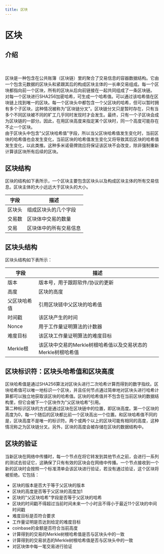 ```yaml
---
title: 区块
---
```


# 区块

<a name="61a3ec66"></a>
## 介绍
<br /><br />区块是一种包含在公共账簿（区块链）里的聚合了交易信息的容器数据结构。它由一个包含元数据的区块头和紧跟其后的构成区块主体的一长串交易组成。每一个区块都指向前一个区块，所有的区块从后向前链接在一起共同组成了一条区块链。<br />对每一个区块进行SHA256加密哈希，可生成一个哈希值。可以通过该哈希值在区块链上找到唯一的区块。每一个区块头中都包含一个父区块的哈希，但可以暂时拥有多个子区块，这种情况被称为"区块链分叉"。区块链分叉只是暂时存在，只有当多个不同区块被不同的旷工几乎同时发现时才会发生。最终，只有一个子区块会成为区块链的一部分。因此，在用区块高度来指定某个区块时，同一个高度可能存在不止一个区块。<br />由于区块头中包含"父区块哈希值"字段，所以当父区块哈希值发生变化时，当前区块的哈希值也会发生变化，当前区块的哈希值发生变化又将导致其后区块的哈希值发生变化，以此类推。这种多米诺骨牌效应将保证该区块不会改变，除非强制重新计算该区块所有后续的区块。

<a name="3773098a"></a>
## 区块结构

区块的结构如下表所示，一个区块主要包含区块头以及构成区块主体的所有交易信息。区块主体的大小远远大于区块头的大小。

| 字段 | 描述 |
| --- | --- |
| 区块头 | 组成区块头的几个字段 |
| 交易数 | 区块体中交易的数量 |
| 交易 | 区块体中的所有交易信息 |


<a name="726de1d0"></a>
## 区块头结构

区块头结构如下表所示：

| 字段 | 描述 |
| --- | --- |
| 版本 | 版本号，用于跟踪软件/协议的更新 |
| 高度 | 区块的高度 |
| 父区块哈希值 | 引用区块链中父区块的哈希值 |
| 时间戳 | 该区块产生的时间 |
| Nonce | 用于工作量证明算法的计数器 |
| 难度目标 | 该区块工作量证明算法的难度目标 |
| Merkle根 | 该区块中交易的Merkle树根哈希值以及交易状态的Merkle树根哈希值 |


<a name="cd1cb784"></a>
## 区块标识符：区块头哈希值和区块高度

区块哈希值是通过SHA256算法对区块头进行二次哈希计算而得到的数字指纹。区块哈希值可以唯一地标识一个区块，并且任何节点通过简单地对区块头进行哈希计算都可以独立地获取该区块的哈希值。区块的哈希值并不包含在当前区块的数据结构里，但它会被下一个区块作为"父区块哈希"引用。<br />第二种标识区块的方式是通过区块在区块链中的位置，即区块高度。第一个区块的高度为0，每一个随后的区块都比前一个区块高出一个位置。和区块哈希值不同的是，区块高度不是唯一的标识符。两个或两个以上的区块可能有相同的高度，这种情况称之为区块链分叉。另外，区块的高度会被存储在区块的数据结构中。

<a name="2544ed50"></a>
## 区块的验证

当新区块在网络中传播时，每一个节点在将它转发到其他节点之前，会进行一系列的测试去验证它，这确保了只有有效的区块会在网络中传播。一个节点接收到一个新的区块时会按照一个标准清单会该区块进行验证，若没有通过验证，这个区块将被拒绝。它包括：

* 区块的版本是否大于等于父区块的版本
* 区块的高度是否等于父区块的高度加1
* 区块的"父区块哈希"字段是否等于父区块的哈希
* 区块的时间戳不得超过当前时间未来一个小时且不得小于最近11个区块的中间时间戳
* 难度目标是否符合要求
* 工作量证明是否达到给定的难度目标
* coinbase的金额是否符合当前高度
* 计算得到的交易的Merkle树根哈希值是否与区块头中的一致
* 计算得到的交易状态的Merkle树根哈希值是否与区块头中的一致
* 对区块体中每一笔交易进行验证
